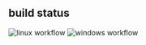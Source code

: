 ## build status

![linux workflow](https://github.com/CasinoHe/tinyxml/actions/workflows/linux.yml/badge.svg)
![windows workflow](https://github.com/CasinoHe/tinyxml/actions/workflows/windows.yml/badge.svg)